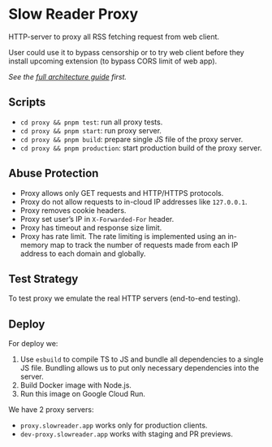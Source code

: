 # Slow Reader Proxy

HTTP-server to proxy all RSS fetching request from web client.

User could use it to bypass censorship or to try web client before they install upcoming extension (to bypass CORS limit of web app).

_See the [full architecture guide](../README.md) first._

## Scripts

- `cd proxy && pnpm test`: run all proxy tests.
- `cd proxy && pnpm start`: run proxy server.
- `cd proxy && pnpm build`: prepare single JS file of the proxy server.
- `cd proxy && pnpm production`: start production build of the proxy server.

## Abuse Protection

- Proxy allows only GET requests and HTTP/HTTPS protocols.
- Proxy do not allow requests to in-cloud IP addresses like `127.0.0.1`.
- Proxy removes cookie headers.
- Proxy set user’s IP in `X-Forwarded-For` header.
- Proxy has timeout and response size limit.
- Proxy has rate limit. The rate limiting is implemented using an in-memory map to track the number of requests made from each IP address to each domain and globally.

## Test Strategy

To test proxy we emulate the real HTTP servers (end-to-end testing).

## Deploy

For deploy we:

1. Use `esbuild` to compile TS to JS and bundle all dependencies to a single JS file. Bundling allows us to put only necessary dependencies into the server.
2. Build Docker image with Node.js.
3. Run this image on Google Cloud Run.

We have 2 proxy servers:

- `proxy.slowreader.app` works only for production clients.
- `dev-proxy.slowreader.app` works with staging and PR previews.
